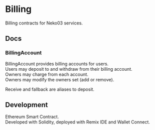 # Billing
Billing contracts for Neko03 services.

## Docs
### BillingAccount
BillingAccount provides billing accounts for users.\
Users may deposit to and withdraw from their billing account.\
Owners may charge from each account.\
Owners may modify the owners set (add or remove).

Receive and fallback are aliases to deposit.

## Development
Ethereum Smart Contract.\
Developed with Solidity, deployed with Remix IDE and Wallet Connect.
